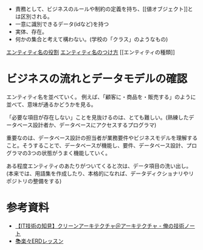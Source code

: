 - 責務として、ビジネスのルールや制約の定義を持ち、[[値オブジェクト]]とは区別される。
- 一意に識別できるデータ(idなど)を持つ
- 実体、存在。
- 何かの集合と考えて構わない。(学校の「クラス」のようなもの)

[エンティティ名の役割](%E3%82%A8%E3%83%B3%E3%83%86%E3%82%A3%E3%83%86%E3%82%A3%E5%90%8D%E3%81%AE%E5%BD%B9%E5%89%B2.md)
[エンティティ名のつけ方](%E3%82%A8%E3%83%B3%E3%83%86%E3%82%A3%E3%83%86%E3%82%A3%E5%90%8D%E3%81%AE%E3%81%A4%E3%81%91%E6%96%B9.md)
[[エンティティの種類]]

# ビジネスの流れとデータモデルの確認
エンティティ名を並べていく。
例えば、「顧客に・商品を・販売する」のように並べて、意味が通るかどうかを見る。

「必要な項目が存在しない」ことを見抜けるのは、とても難しい。(熟練したデータベース設計者か、データベースにアクセスするプログラマ)

重要なのは、データベース設計の担当者が業務要件やビジネスモデルを理解すること。そうすることで、データベースが機能し、要件、データベース設計、プログラマの3つの状態がうまく機能していく。

ある程度エンティティのあたりがついてくると次は、データ項目の洗い出し。(本来では、用語集を作成したり、本格的になれば、データディクショナリやリポジトリの整備をする)


# 参考資料
- [【IT技術の知見】クリーンアーキテクチャ＠アーキテクチャ - 俺の技術ノート](https://hiroki-it.github.io/tech-notebook/software/software_application_architecture_backend_domain_driven_design_clean_architecture.html#_48)
- [📚楽々ERDレッスン](%F0%9F%93%9A%E6%A5%BD%E3%80%85ERD%E3%83%AC%E3%83%83%E3%82%B9%E3%83%B3.md)